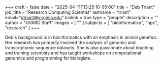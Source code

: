 +++
draft = false
date = "2025-04-11T13:25:10-05:00"
title = "Deb Triant"
job_title = "Research Computing Scientist"
lastname = "triant"
email="dtriant@virginia.edu"
biolink = true
type = "people"
description = ""
author = "UVARC Staff"
images = [
  ""
]
subjects = [
  "bioinformatics",
  "hpc",
  "research"
]
+++

Deb's background is in bioinformatics with an emphasis in animal genetics. Her research has primarily involved the analysis of genomic and transcriptomic sequence datasets. She is also passionate about teaching and training scientists and has taught workshops on computational genomics and programming for biologists.
